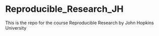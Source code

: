 # Reproducible_Research_JH
This is the repo for the course Reproducible Research by John Hopkins University 
